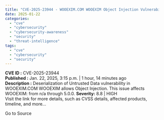 ```yaml
---
title: "CVE-2025-23944 - WOOEXIM.COM WOOEXIM Object Injection Vulnerability"
date: 2025-01-22
categories: 
  - "cve"
  - "cybersecurity"
  - "cybersecurity-awareness"
  - "security"
  - "threat-intelligence"
tags: 
  - "cve"
  - "cybersecurity"
  - "security"
---
```


**CVE ID :** CVE-2025-23944  
**Published :** Jan. 22, 2025, 3:15 p.m. | 1 hour, 14 minutes ago  
**Description :** Deserialization of Untrusted Data vulnerability in WOOEXIM.COM WOOEXIM allows Object Injection. This issue affects WOOEXIM: from n/a through 5.0.0. 
**Severity:** 8.8 | HIGH  
Visit the link for more details, such as CVSS details, affected products, timeline, and more...

Go to Source
